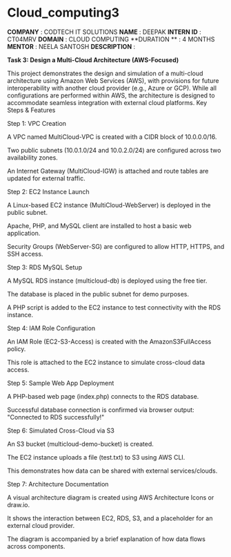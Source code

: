 # Cloud_computing3
**COMPANY**      : CODTECH IT SOLUTIONS
**NAME**         : DEEPAK 
**INTERN ID**    : CT04MRV
**DOMAIN**       : CLOUD COMPUTING 
**DURATION **    : 4 MONTHS 
**MENTOR**       : NEELA SANTOSH 
**DESCRIPTION**  :

**Task 3: Design a Multi-Cloud Architecture (AWS-Focused)**

This project demonstrates the design and simulation of a multi-cloud architecture using Amazon Web Services (AWS), with provisions for future interoperability with another cloud provider (e.g., Azure or GCP). While all configurations are performed within AWS, the architecture is designed to accommodate seamless integration with external cloud platforms.
Key Steps & Features

Step 1: VPC Creation

A VPC named MultiCloud-VPC is created with a CIDR block of 10.0.0.0/16.

Two public subnets (10.0.1.0/24 and 10.0.2.0/24) are configured across two availability zones.

An Internet Gateway (MultiCloud-IGW) is attached and route tables are updated for external traffic.


Step 2: EC2 Instance Launch

A Linux-based EC2 instance (MultiCloud-WebServer) is deployed in the public subnet.

Apache, PHP, and MySQL client are installed to host a basic web application.

Security Groups (WebServer-SG) are configured to allow HTTP, HTTPS, and SSH access.


Step 3: RDS MySQL Setup

A MySQL RDS instance (multicloud-db) is deployed using the free tier.

The database is placed in the public subnet for demo purposes.

A PHP script is added to the EC2 instance to test connectivity with the RDS instance.


Step 4: IAM Role Configuration

An IAM Role (EC2-S3-Access) is created with the AmazonS3FullAccess policy.

This role is attached to the EC2 instance to simulate cross-cloud data access.


Step 5: Sample Web App Deployment

A PHP-based web page (index.php) connects to the RDS database.

Successful database connection is confirmed via browser output: "Connected to RDS successfully!"


Step 6: Simulated Cross-Cloud via S3

An S3 bucket (multicloud-demo-bucket) is created.

The EC2 instance uploads a file (test.txt) to S3 using AWS CLI.

This demonstrates how data can be shared with external services/clouds.


Step 7: Architecture Documentation

A visual architecture diagram is created using AWS Architecture Icons or draw.io.

It shows the interaction between EC2, RDS, S3, and a placeholder for an external cloud provider.

The diagram is accompanied by a brief explanation of how data flows across components.
